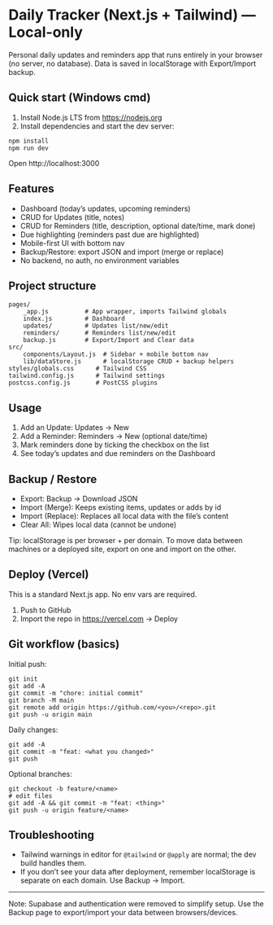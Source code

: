 # Daily Tracker (Next.js + Tailwind) — Local-only

Personal daily updates and reminders app that runs entirely in your browser (no server, no database). Data is saved in localStorage with Export/Import backup.

## Quick start (Windows cmd)

1) Install Node.js LTS from https://nodejs.org
2) Install dependencies and start the dev server:

```
npm install
npm run dev
```

Open http://localhost:3000

## Features
- Dashboard (today’s updates, upcoming reminders)
- CRUD for Updates (title, notes)
- CRUD for Reminders (title, description, optional date/time, mark done)
- Due highlighting (reminders past due are highlighted)
- Mobile-first UI with bottom nav
- Backup/Restore: export JSON and import (merge or replace)
- No backend, no auth, no environment variables

## Project structure

```
pages/
	_app.js          # App wrapper, imports Tailwind globals
	index.js         # Dashboard
	updates/         # Updates list/new/edit
	reminders/       # Reminders list/new/edit
	backup.js        # Export/Import and Clear data
src/
	components/Layout.js  # Sidebar + mobile bottom nav
	lib/dataStore.js      # localStorage CRUD + backup helpers
styles/globals.css      # Tailwind CSS
tailwind.config.js      # Tailwind settings
postcss.config.js       # PostCSS plugins
```

## Usage
1) Add an Update: Updates → New
2) Add a Reminder: Reminders → New (optional date/time)
3) Mark reminders done by ticking the checkbox on the list
4) See today’s updates and due reminders on the Dashboard

## Backup / Restore
- Export: Backup → Download JSON
- Import (Merge): Keeps existing items, updates or adds by id
- Import (Replace): Replaces all local data with the file’s content
- Clear All: Wipes local data (cannot be undone)

Tip: localStorage is per browser + per domain. To move data between machines or a deployed site, export on one and import on the other.

## Deploy (Vercel)
This is a standard Next.js app. No env vars are required.

1) Push to GitHub
2) Import the repo in https://vercel.com → Deploy

## Git workflow (basics)

Initial push:
```
git init
git add -A
git commit -m "chore: initial commit"
git branch -M main
git remote add origin https://github.com/<you>/<repo>.git
git push -u origin main
```

Daily changes:
```
git add -A
git commit -m "feat: <what you changed>"
git push
```

Optional branches:
```
git checkout -b feature/<name>
# edit files
git add -A && git commit -m "feat: <thing>"
git push -u origin feature/<name>
```

## Troubleshooting
- Tailwind warnings in editor for `@tailwind` or `@apply` are normal; the dev build handles them.
- If you don’t see your data after deployment, remember localStorage is separate on each domain. Use Backup → Import.

---

Note: Supabase and authentication were removed to simplify setup. Use the Backup page to export/import your data between browsers/devices.

